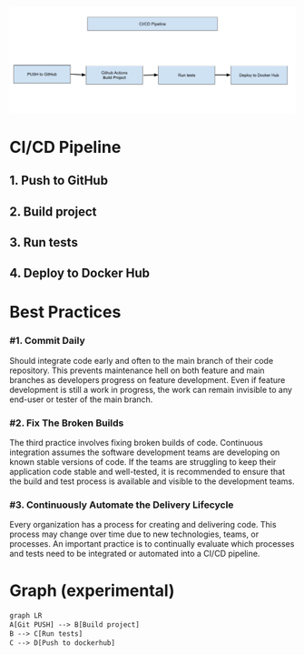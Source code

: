 ![CI/CD Pipeline](/docs/pics/cicd_pipeline.jpg "CI/CD Pipeline")

# CI/CD Pipeline

## 1. Push to GitHub

## 2. Build project

## 3. Run tests

## 4. Deploy to Docker Hub

# Best Practices

### #1. Commit Daily

Should integrate code early and often to the main branch of their code repository. This prevents maintenance hell on both feature and main branches as developers progress on feature development. Even if feature development is still a work in progress, the work can remain invisible to any end-user or tester of the main branch.

### #2. Fix The Broken Builds

The third practice involves fixing broken builds of code. Continuous integration assumes the software development teams are developing on known stable versions of code. If the teams are struggling to keep their application code stable and well-tested, it is recommended to ensure that the build and test process is available and visible to the development teams.

### #3. Continuously Automate the Delivery Lifecycle

Every organization has a process for creating and delivering code. This process may change over time due to new technologies, teams, or processes. An important practice is to continually evaluate which processes and tests need to be integrated or automated into a CI/CD pipeline. 

# Graph (experimental)


```mermaid
graph LR
A[Git PUSH] --> B[Build project]
B --> C[Run tests]
C --> D[Push to dockerhub]
```
